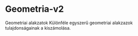 # Geometria-v2
Geometriai alakzatok
Különféle egyszerű geometriai alakzazok tulajdonságainak a kiszámolása.
